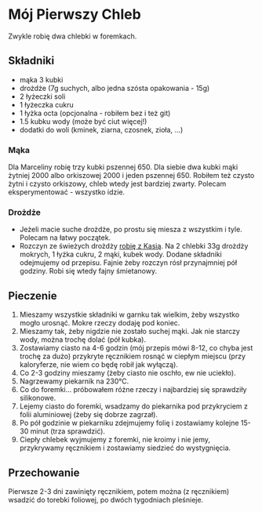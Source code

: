 # Mój Pierwszy Chleb

Zwykle robię dwa chlebki w foremkach.

## Składniki

- mąka 3 kubki
- drożdże (7g suchych, albo jedna szósta opakowania - 15g)
- 2 łyżeczki soli
- 1 łyżeczka cukru
- 1 łyżka octa (opcjonalna - robiłem bez i też git)
- 1.5 kubku wody (może być ciut więcej!)
- dodatki do woli (kminek, ziarna, czosnek, zioła, ...)

### Mąka

Dla Marceliny robię trzy kubki pszennej 650. Dla siebie dwa kubki mąki żytniej 2000 albo orkiszowej 2000 i jeden pszennej 650. Robiłem też czysto żytni i czysto orkiszowy, chleb wtedy jest bardziej zwarty. Polecam eksperymentować - wszystko idzie.

### Drożdże

- Jeżeli macie suche drożdże, po prostu się miesza z wszystkim i tyle. Polecam na łatwy początek.
- Rozczyn ze świeżych drożdży [robię z Kasią](http://gotujzkasia.pl/2014/03/jak-przygotowac-rozczyn-z-drozdzy/). Na 2 chlebki 33g drożdży mokrych, 1 łyżka cukru, 2 mąki, kubek wody. Dodane składniki odejmujemy od przepisu. Fajnie żeby rozczyn rósł przynajmniej pół godziny. Robi się wtedy fajny śmietanowy.

## Pieczenie

1. Mieszamy wszystkie składniki w garnku tak wielkim, żeby wszystko mogło urosnąć. Mokre rzeczy dodaję pod koniec.
2. Mieszamy tak, żeby nigdzie nie zostało suchej mąki. Jak nie starczy wody, można trochę dolać (pół kubka).
3. Zostawiamy ciasto na 4-6 godzin (mój przepis mówi 8-12, co chyba jest trochę za dużo) przykryte ręcznikiem rosnąć w ciepłym miejscu (przy kaloryferze, nie wiem co będę robił jak wyłączą).
4. Co 2-3 godziny mieszamy (żeby ciasto nie oschło, ew nie uciekło).
5. Nagrzewamy piekarnik na 230°C.
6. Co do foremki... próbowałem różne rzeczy i najbardziej się sprawdziły silikonowe.
7. Lejemy ciasto do foremki, wsadzamy do piekarnika pod przykryciem z folii aluminiowej (żeby się dobrze zagrzał).
8. Po pół godzinie w piekarniku zdejmujemy folię i zostawiamy kolejne 15-30 minut (trza sprawdzić).
9. Ciepły chlebek wyjmujemy z foremki, nie kroimy i nie jemy, przykrywamy ręcznikiem i zostawiamy siedzieć do wystygnięcia.

## Przechowanie

Pierwsze 2-3 dni zawinięty ręcznikiem, potem można (z ręcznikiem) wsadzić do torebki foliowej, po dwóch tygodniach pleśnieje.
